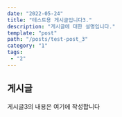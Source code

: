 ```yaml
---
date: "2022-05-24"
title: "테스트용 게시글입니다3."
description: "게시글에 대한 설명입니다."
template: "post"
path: "/posts/test-post_3"
category: "1"
tags:
 - "2"
---
```


## 게시글

게시글3의 내용은 여기에 작성합니다